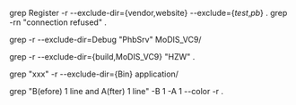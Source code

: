 grep Register -r --exclude-dir={vendor,website} --exclude={*test*,*pb*} .
grep -rn "connection refused" .

grep -r --exclude-dir=Debug "PhbSrv" MoDIS_VC9/

grep -r --exclude-dir={build,MoDIS_VC9} "HZW" .

grep "xxx" -r --exclude-dir={Bin} application/

grep "B(efore) 1 line and A(fter) 1 line" -B 1 -A 1 --color -r .
